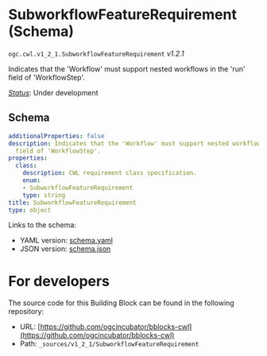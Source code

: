 
# SubworkflowFeatureRequirement (Schema)

`ogc.cwl.v1_2_1.SubworkflowFeatureRequirement` *v1.2.1*

Indicates that the 'Workflow' must support nested workflows in the 'run' field of 'WorkflowStep'.

[*Status*](http://www.opengis.net/def/status): Under development

## Schema

```yaml
additionalProperties: false
description: Indicates that the 'Workflow' must support nested workflows in the 'run'
  field of 'WorkflowStep'.
properties:
  class:
    description: CWL requirement class specification.
    enum:
    - SubworkflowFeatureRequirement
    type: string
title: SubworkflowFeatureRequirement
type: object

```

Links to the schema:

* YAML version: [schema.yaml](https://ogcincubator.github.io/bblocks-cwl/build/annotated/cwl/v1_2_1/SubworkflowFeatureRequirement/schema.json)
* JSON version: [schema.json](https://ogcincubator.github.io/bblocks-cwl/build/annotated/cwl/v1_2_1/SubworkflowFeatureRequirement/schema.yaml)


# For developers

The source code for this Building Block can be found in the following repository:

* URL: [https://github.com/ogcincubator/bblocks-cwl](https://github.com/ogcincubator/bblocks-cwl)
* Path: `_sources/v1_2_1/SubworkflowFeatureRequirement`

